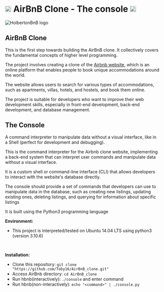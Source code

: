 # <img src="https://iconape.com/wp-content/files/hk/370521/svg/airbnb-logo-icon-png-svg.png" width=20> AirBnB Clone - The console <img src="https://iconape.com/wp-content/files/hk/370521/svg/airbnb-logo-icon-png-svg.png" width=20>

<img src="https://github.com/Toby16/AirBnB_clone/blob/main/assets/hbnb_logo.png" alt="HolbertonBnB logo">

## AirBnB Clone
<p>This is the first step towards building the AirBnB clone. It collectively covers the fundamental concepts of higher level programming.</p>
<p>The project involves creating a clone of the <a href="https://www.airbnb.com/">Airbnb website</a>, which is an online platform that enables people to book unique accommodations around the world.</p>
<p>The website allows users to search for various types of accommodations, such as apartments, villas, hotels, and hostels, and book them online.</p>
<p>The project is suitable for developers who want to improve their web development skills, especially in front-end development, back-end development, and database management.</p>

## The Console
<p>A command interpreter to manipulate data without a visual interface, like in a Shell (perfect for development and debugging).</p>
<p>This is the command interpreter for the Airbnb clone website, implementing a back-end system that can interpret user commands and manipulate data without a visual interface.</p>
<p>It is a custom shell or command-line interface (CLI) that allows developers to interact with the website's database directly.<p>
<p>The console should provide a set of commands that developers can use to manipulate data in the database, such as creating new listings, updating existing ones, deleting listings, and querying for information about specific listings<p/>
<p>It is built using the Python3 programming language</p>

<strong>Environment:</strong>
<br>
* This project is interpreted/tested on Ubuntu 14.04 LTS using python3 (version 3.10.6)
<br>

<strong>Installation:</strong>
<br>
* Clone this repository: `git clone "https://github.com/Toby16/AirBnB_clone.git"`
* Access AirBnb directory: `cd AirBnB_clone`
* Run hbnb(interactively): `./console` and enter command
* Run hbnb(non-interactively): `echo "<command>" | ./console.py`
